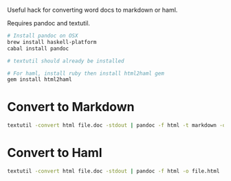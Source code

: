 Useful hack for converting word docs to markdown or haml.

Requires pandoc and textutil.

```bash
# Install pandoc on OSX
brew install haskell-platform
cabal install pandoc

# textutil should already be installed

# For haml, install ruby then install html2haml gem
gem install html2haml
```

# Convert to Markdown

```bash
textutil -convert html file.doc -stdout | pandoc -f html -t markdown -o file.md
```

# Convert to Haml

```bash
textutil -convert html file.doc -stdout | pandoc -f html -o file.html | html2haml -s file.md
```
